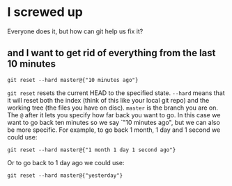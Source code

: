 # I screwed up
Everyone does it, but how can git help us fix it?

## and I want to get rid of everything from the last 10 minutes

    git reset --hard master@{"10 minutes ago"}

`git reset` resets the current HEAD to the specified state. `--hard` means that it will reset both the index (think of this like your local git repo) and the working tree (the files you have on disc). `master` is the branch you are on. The `@` after it lets you specify how far back you want to go. In this case we want to go back ten minutes so we say `"10 minutes ago", but we can also be more specific. For example, to go back 1 month, 1 day and 1 second we could use:

    git reset --hard master@{"1 month 1 day 1 second ago"}

Or to go back to 1 day ago we could use:

    git reset --hard master@{"yesterday"}



